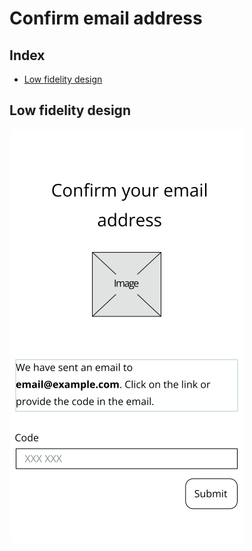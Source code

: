 # Confirm email address

## Index

-   [Low fidelity design](#low-fidelity-design)

## Low fidelity design

![Complete email address page design](../wireframes/confirm_email_address.png)
